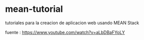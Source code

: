 # mean-tutorial
tutoriales para la creacion de aplicacion web usando MEAN Stack

fuente : https://www.youtube.com/watch?v=aLbDBaFYoLY